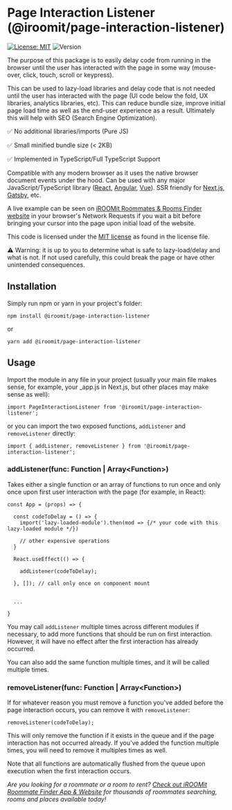 # Page Interaction Listener (@iroomit/page-interaction-listener)

[![License: MIT](https://img.shields.io/badge/License-MIT-brightgreen.svg)](https://opensource.org/licenses/MPL-2.0)
![Version](https://img.shields.io/badge/Version-1.1.3-blue)

The purpose of this package is to easily delay code from running in the browser until the user has interacted with the page in some way (mouse-over, click, touch, scroll or keypress).

This can be used to lazy-load libraries and delay code that is not needed until the user has interacted with the page (UI code below the fold, UX libraries, analytics libraries, etc). This can reduce bundle size, improve initial page load time as well as the end-user experience as a result. Ultimately this will help with SEO (Search Engine Optimization).

✅ No additional libraries/imports (Pure JS)

✅ Small minified bundle size (< 2KB)

✅ Implemented in TypeScript/Full TypeScript Support

Compatible with any modern browser as it uses the native browser document events under the hood. Can be used with any major JavaScript/TypeScript library ([React](https://reactjs.org/), [Angular](https://angular.io/), [Vue](https://vuejs.org/)). SSR friendly for [Next.js](https://nextjs.org/), [Gatsby](https://www.gatsbyjs.com/), etc.

A live example can be seen on [iROOMit Roommates & Rooms Finder website](https://www.iroomit.com/) in your browser's Network Requests if you wait a bit before bringing your cursor into the page upon initial load of the website.

This code is licensed under the [MIT license](https://github.com/iroomitapp/page-interaction-listener/blob/main/LICENSE) as found in the license file.

⚠️ Warning: it is up to you to determine what is safe to lazy-load/delay and what is not. If not used carefully, this could break the page or have other unintended consequences.

## Installation

Simply run npm or yarn in your project's folder:

```
npm install @iroomit/page-interaction-listener
```

or 

```
yarn add @iroomit/page-interaction-listener
```

## Usage

Import the module in any file in your project (usually your main file makes sense, for example, your _app.js in Next.js, but other places may make sense as well):

```
import PageInteractionListener from '@iroomit/page-interaction-listener';
```

or you can import the two exposed functions, ```addListener``` and ```removeListener``` directly:

```
import { addListener, removeListener } from '@iroomit/page-interaction-listener';
```

### addListener(func: Function | Array\<Function\>)

Takes either a single function or an array of functions to run once and only once upon first user interaction with the page (for example, in React):

```
const App = (props) => {

  const codeToDelay = () => {
    import('lazy-loaded-module').then(mod => {/* your code with this lazy-loaded module */})
    
    // other expensive operations
  }

  React.useEffect(() => {
  
    addListener(codeToDelay);
  
  }, []); // call only once on component mount
  
  
  ...

}
```

You may call ```addListener``` multiple times across different modules if necessary, to add more functions that should be run on first interaction. However, it will have no effect after the first interaction has already occurred.

You can also add the same function multiple times, and it will be called multiple times.

### removeListener(func: Function | Array\<Function\>)

If for whatever reason you must remove a function you've added before the page interaction occurs, you can remove it with ```removeListener```:

```
removeListener(codeToDelay);
```

This will only remove the function if it exists in the queue and if the page interaction has not occurred already. If you've added the function multiple times, you will need to remove it multiples times as well.

Note that all functions are automatically flushed from the queue upon execution when the first interaction occurs.

*Are you looking for a roommate or a room to rent? [Check out iROOMit Roommate Finder App & Website](https://www.iroomit.com/) for thousands of roommates searching, rooms and places available today!*

